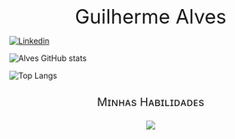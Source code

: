 

<div align="center" style="text-align:center">
    <p style="font-size:35px; margin-bottom:5px" >Guilherme Alves</p>
</div>

[![Linkedin](https://img.shields.io/badge/LinkedIn-0077B5?style=for-the-badge&logo=linkedin&logoColor=white)](www.linkedin.com/in/guilherme-alves-lima-801693281)

![Alves GitHub stats](https://github-readme-stats.vercel.app/api?username=DevsAlves&show_icons=true&theme=tokyonight)

![Top Langs](https://github-readme-stats.vercel.app/api/top-langs/?username=DevsAlves&layout=compact&theme=dark)


<div align="center" style="margin-top:25px">
    <p style="font-size:20px">Mɪɴʜᴀs Hᴀʙɪʟɪᴅᴀᴅᴇs</p>
    <a href="https://skillicons.dev">
        <img src="https://skillicons.dev/icons?i=html,css,js"/>
    </a>
</div>


<!-- <div style="display: inline-block; padding-top: 10px;">
    <img align="center" alt="html5" src="https://img.shields.io/badge/HTML5-E34F26?style=for-the-badge&logo=html5&logoColor=white"/>
    <img align="center" alt="html5" src="https://img.shields.io/badge/CSS3-1572B6?style=for-the-badge&logo=css3&logoColor=white"/>
     <img  align="center"  alt="html5"  src="https://img.shields.io/badge/JavaScript-F7DF1E?style=for-the-badge&logo=javascript&logoColor=black"/> 
</div><br/> -->


